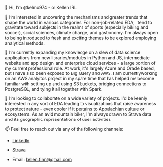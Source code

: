 👋 Hi, I’m @kelmo974 - or Kellen IRL

 👀 I’m interested in uncovering the mechanisms and greater trends that shape the world in various categories. For non-job-related EDA, I tend to gravitate toward
 subjects in the realms of sports (especially biking and soccer), social sciences, climate change, and gastronomy. I'm always open to being introduced to fresh and 
 exciting themes to be explored employing analytical methods.

      
🌱 I’m currently expanding my knowledge on a slew of data science applications from new libraries/modules in Python and JS, intermediate website and app design, and enterprise cloud services - a large portion of my current professional role. At work, it's largely Azure and Oracle based, but I have also been exposed to Big Query and AWS. I am currentlyworking on an AWS analyitcs project in my spare time that has helped me become familiar with setting up and using S3 buckets, bridging connections to PostgreSQL, and tying it all together
with Spark.

💞️ I’m looking to collaborate on a wide variety of projects. I'd be keenly interested in any sort of EDA leading to visualizations that raise awareness to protect
nature - even cooler if it pertains to Appalachian culture or ecosystems. As an avid mountain biker, I'm always drawn to Strava data and its geographic representations
of user activities.
 
📫 Feel free to reach out via any of the following channels:

   * [LinkedIn](https://www.linkedin.com/in/kellen-finn/)

   * [Strava](https://www.strava.com/athletes/18992156)
    
   * Email: kellen.finn@gmail.com



<!---
kelmo974/kelmo974 is a ✨ special ✨ repository because its `README.md` (this file) appears on your GitHub profile.
You can click the Preview link to take a look at your changes.
--->

